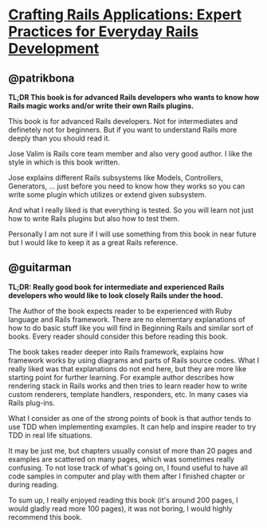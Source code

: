 [Crafting Rails Applications: Expert Practices for Everyday Rails Development](http://www.amazon.com/Crafting-Rails-Applications-Practices-Development/dp/1937785556?tag=rubyslava-20)
=======================================================

@patrikbona
--------

**TL;DR This book is for advanced Rails developers who wants to know how Rails
magic works and/or write their own Rails plugins.**

This book is for advanced Rails developers. Not for intermediates and definetely
not for beginners. But if you want to understand Rails more deeply than you
should read it.

Jose Valim is Rails core team member and also very good author. I like the style
in which is this book written.

Jose explains different Rails subsystems like Models, Controllers, Generators,
...  just before you need to know how they works so you can write some plugin
which utilizes or extend given subsystem.

And what I really liked is that everything is tested. So you will learn not just
how to write Rails plugins but also how to test them.

Personally I am not sure if I will use something from this book in near future
but I would like to keep it as a great Rails reference.

@guitarman
--------

**TL;DR: Really good book for intermediate and experienced Rails developers who would like to look closely Rails under the hood.**

The Author of the book expects reader to be experienced with Ruby language and Rails framework. There are no
elementary explanations of how to do basic stuff like you will find in Beginning Rails and similar sort of books. Every
reader should consider this before reading this book.

The book takes reader deeper into Rails framework, explains how framework works by using diagrams and parts of
Rails source codes. What I really liked was that explanations do not end here, but they are more like starting point for
further learning. For example author describes how rendering stack in Rails works and then tries to learn
reader how to write custom renderers, template handlers, responders, etc. In many cases via Rails plug-ins.

What I consider as one of the strong points of book is that author tends to use TDD when implementing examples. It can help and
inspire reader to try TDD in real life situations.

It may be just me, but chapters usually consist of more than 20 pages and examples are scattered on many pages, which was
sometimes really confusing. To not lose track of what's going on, I found useful to have all code samples in computer and
play with them after I finished chapter or during reading.

To sum up, I really enjoyed reading this book (it's around 200 pages, I would gladly read more 100 pages), it was not boring,
I would highly recommend this book.
